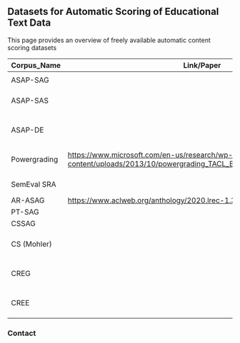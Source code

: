 ## Datasets for Automatic Scoring of Educational Text Data

This page provides an overview of freely available automatic content scoring datasets



| Corpus_Name | Link/Paper | Population | Language | Task | Modality | prompts | answers |
|-------------|-----------|------------|----------|------|----------|--------:|--------:|
|  |  |  |  |  |  |  |  |
| ASAP-SAG |  | native | English | Essay |  | 10 | 33320 |
| ASAP-SAS |  | native | English | Short-answers (SLA, biology, sciences) |  |  |  |
| ASAP-DE |  |  | German | Short-answers (SLA, biology, sciences) |  | 3 | 903 |
| Powergrading | https://www.microsoft.com/en-us/research/wp-content/uploads/2013/10/powergrading_TACL_Basu_Jacobs_Vanderwende.pdf | unclear | English | short-answers (US immigration test) |  | 10 | 6980 |
| SemEval SRA |  |  | English | Short-answers (sciences) |  | 182 | 5239 |
| AR-ASAG | https://www.aclweb.org/anthology/2020.lrec-1.321.pdf |  | Arabic |  |  |  |  |
| PT-SAG |  |  | Portuguese |  |  | 15 | 3675 |
| CSSAG |  |  |  |  |  | 31 | 1840 |
| CS (Mohler) |  | native | English | Short-answers (computer science) |  | 21 | 630 |
| CREG |  |  | Geman | Short-answers (Reading comprehension) |  | 177 | 1032 |
| CREE |  |  | English | Short-answers (Reading comprehension) |  | 62 | 566 |
	






### Contact




